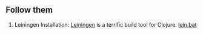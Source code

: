 Follow them
-----------
1. Leiningen Installation: [Leiningen](https://leiningen.org/) is a terrific build tool for Clojure. [lein.bat](https://raw.githubusercontent.com/technomancy/leiningen/stable/bin/lein.bat)
